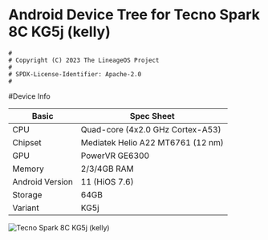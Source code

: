 # Android Device Tree for Tecno Spark 8C KG5j (kelly)

```
#
# Copyright (C) 2023 The LineageOS Project
#
# SPDX-License-Identifier: Apache-2.0
#
```

#Device Info

|Basic               |Spec Sheet|
|--                  |--                                                            |
|CPU                 |Quad-core (4x2.0 GHz Cortex-A53)      |
|Chipset             |Mediatek Helio A22 MT6761 (12 nm)                                     |
|GPU                 |PowerVR GE6300                                             |
|Memory              |2/3/4GB RAM                                                     |
|Android Version     |11 (HiOS 7.6)                                               |
|Storage             |64GB                                                      |
|Variant             |KG5j                                      |


![Tecno Spark 8C KG5j (kelly)](https://fdn2.gsmarena.com/vv/pics/tecno/tecno-spark-8c-1.jpg)
